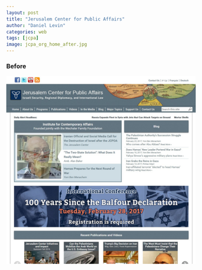 ```yaml
---
layout: post
title: "Jerusalem Center for Public Affairs"
author: "Daniel Levin"
categories: web
tags: [jcpa]
image: jcpa_org_home_after.jpg
---
```




### Before
![Jerusalem Center for Public Affairs](./assets/img/jcpa_org_home_before.jpg)